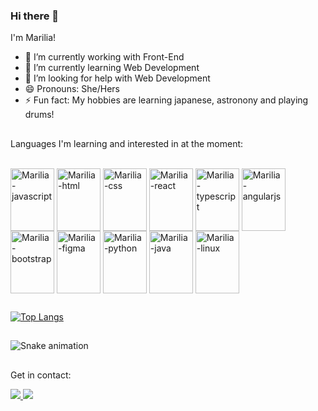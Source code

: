 ### Hi there 👋

I'm Marilia!

- 🔭 I’m currently working with Front-End
- 🌱 I’m currently learning Web Development
- 🤔 I’m looking for help with Web Development
- 😄 Pronouns: She/Hers
- ⚡ Fun fact: My hobbies are learning japanese, astronony and playing drums!

##

Languages I'm learning and interested in at the moment:

<div style="display: inline_block"><br>
    <img align="center" alt="Marilia-javascript" height="100" width="70" src="https://cdn.jsdelivr.net/gh/devicons/devicon/icons/javascript/javascript-original.svg" />
  <img align="center" alt="Marilia-html" height="100" width="70" src="https://cdn.jsdelivr.net/gh/devicons/devicon/icons/html5/html5-original.svg"/>
  <img align="center" alt="Marilia-css" height="100" width="70" src="https://cdn.jsdelivr.net/gh/devicons/devicon/icons/css3/css3-original.svg"/>
  <img align="center" alt="Marilia-react" height="100" width="70" src="https://cdn.jsdelivr.net/gh/devicons/devicon/icons/react/react-original.svg"/>
  <img align="center" alt="Marilia-typescript" height="100" width="70" src="https://cdn.jsdelivr.net/gh/devicons/devicon/icons/typescript/typescript-original.svg"/>
  <img align="center" alt="Marilia-angularjs" height="100" width="70" src="https://cdn.jsdelivr.net/gh/devicons/devicon/icons/angularjs/angularjs-original.svg"/>
  <img align="center" alt="Marilia-bootstrap" height="100" width="70" src="https://cdn.jsdelivr.net/gh/devicons/devicon/icons/bootstrap/bootstrap-original.svg"/>
  <img align="center" alt="Marilia-figma" height="100" width="70" src="https://cdn.jsdelivr.net/gh/devicons/devicon/icons/figma/figma-original.svg"/>
  <img align="center" alt="Marilia-python" height="100" width="70" src="https://cdn.jsdelivr.net/gh/devicons/devicon/icons/python/python-original.svg"/>
  <img align="center" alt="Marilia-java" height="100" width="70" src="https://cdn.jsdelivr.net/gh/devicons/devicon/icons/java/java-original.svg"/>
  <img align="center" alt="Marilia-linux" height="100" width="70" src="https://cdn.jsdelivr.net/gh/devicons/devicon/icons/linux/linux-original.svg"/>

</div>

##

[![Top Langs](https://github-readme-stats.vercel.app/api/top-langs/?username=marilia-cuenca&layout=compact)](https://github.com/marilia-cuenca/github-readme-stats)

##

![Snake animation](https://github.com/marilia-cuenca/marilia-cuenca/blob/output/github-contribution-grid-snake.svg)

##
 
Get in contact:

<div>
  <a href="https://www.linkedin.com/in/mariliacuenca/" target="blank"><img src="https://img.shields.io/badge/LinkedIn-0077B5?style=for-the-badge&logo=linkedin&logoColor=white"</a>
  <a href="mailto:mpccuenca@gmail.com"><img src="https://img.shields.io/badge/Gmail-D14836?style=for-the-badge&logo=gmail&logoColor=white" target="blank"></a>
  
</div>
    
##
